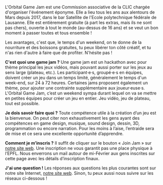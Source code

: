 L'Orbital Game Jam est une Commission associative de la CLIC chargée d'organiser l'événement éponyme. Elle a lieu tous les ans aux alentours de Mars depuis 2017, dans le bar Satellite de l'Ecole polytechnique fédérale de Lausanne. Elle est entièrement gratuite (à part les extras, mais ils ne sont pas chers), ouverte à tout le monde (au-dessus de 16 ans) et se veut un bon moment à passer toutes et tous ensemble !

Les avantages, c'est que, le temps d'un weekend, on te donne de la nourriture et des boissons gratuites, tu peux libérer ton côté créatif, et tu n'as rien d'autre à faire que de profiter. N'hésite pas !

**C'est quoi une game jam ?**
Une game jam est un hackathon avec pour thème principal les jeux vidéos, mais pouvant aussi porter sur les jeux au sens large (plateau, etc.). Les participant·e·s, groupé·e·s en équipes, doivent créer un jeu dans un temps limité, généralement le temps d'un week-end, sur 24 à 72 heures. Certaines jams proposent également un thème, pour ajouter une contrainte supplémentaire aux joueur·euse·s. L'Orbital Game Jam, c’est un weekend sympa durant lequel on va se mettre en petites équipes pour créer un jeu en entier. Jeu vidéo, jeu de plateau, tout est possible.

**Je dois savoir faire quoi ?**
Toute compétence utile à la création d’un jeu est la bienvenue. On peut citer non exhaustivement les gens ayant des compétences en game design, musique, sound design, dessin, 3D, programmation ou encore narration. Pour les moins à l’aise, l’entraide sera de mise et ce sera une excellente opportunité d’apprendre.

**Comment je m’inscris ?** 
Il suffit de cliquer sur le bouton « Join Jam » sur [notre site web](http://orbitalgamejam.ch). Une inscription ne vous garantit pas une place physique à l’EPFL. Nous enverrons un mail autour de mi-Février aux gens inscrites sur cette page avec les détails d’inscription finaux.

**J'ai une question !**
Les réponses aux questions les plus courantes sont sur notre site Internet, [notre site web](http://orbitalgamejam.ch). Sinon, tu peux aussi nous suivre sur les réseaux ci-dessous !
